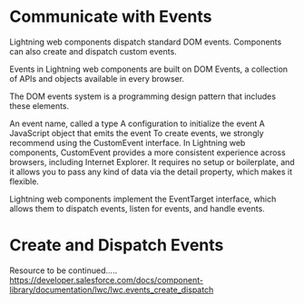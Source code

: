 # Communicate with Events
Lightning web components dispatch standard DOM events.
Components can also create and dispatch custom events. 

Events in Lightning web components are built on DOM Events, a collection of APIs and objects available in every browser.

The DOM events system is a programming design pattern that includes these elements.

An event name, called a type
A configuration to initialize the event
A JavaScript object that emits the event
To create events, we strongly recommend using the CustomEvent interface. In Lightning web components, CustomEvent provides a more consistent experience across browsers, including Internet Explorer. It requires no setup or boilerplate, and it allows you to pass any kind of data via the detail property, which makes it flexible.

Lightning web components implement the EventTarget interface, which allows them to dispatch events, listen for events, and handle events.

# Create and Dispatch Events

Resource to be continued.....
https://developer.salesforce.com/docs/component-library/documentation/lwc/lwc.events_create_dispatch

